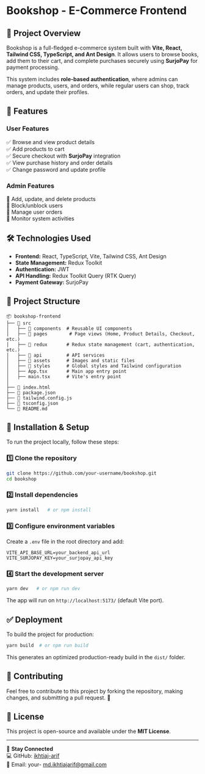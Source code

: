 # Bookshop - E-Commerce Frontend

## 📌 Project Overview
Bookshop is a full-fledged e-commerce system built with **Vite, React, Tailwind CSS, TypeScript, and Ant Design**. It allows users to browse books, add them to their cart, and complete purchases securely using **SurjoPay** for payment processing.

This system includes **role-based authentication**, where admins can manage products, users, and orders, while regular users can shop, track orders, and update their profiles.

## 🚀 Features
### **User Features**
✅ Browse and view product details  
✅ Add products to cart  
✅ Secure checkout with **SurjoPay** integration  
✅ View purchase history and order details  
✅ Change password and update profile  

### **Admin Features**
🔹 Add, update, and delete products  
🔹 Block/unblock users  
🔹 Manage user orders  
🔹 Monitor system activities  

## 🛠️ Technologies Used
- **Frontend:** React, TypeScript, Vite, Tailwind CSS, Ant Design
- **State Management:** Redux Toolkit
- **Authentication:** JWT
- **API Handling:** Redux Toolkit Query (RTK Query)
- **Payment Gateway:** SurjoPay

## 📂 Project Structure
```
📦 bookshop-frontend
├── 📂 src
│   ├── 📂 components  # Reusable UI components
│   ├── 📂 pages        # Page views (Home, Product Details, Checkout, etc.)
│   ├── 📂 redux       # Redux state management (cart, authentication, etc.)
│   ├── 📂 api         # API services
│   ├── 📂 assets      # Images and static files
│   ├── 📂 styles      # Global styles and Tailwind configuration
│   ├── App.tsx       # Main app entry point
│   ├── main.tsx      # Vite's entry point
│
├── 📄 index.html
├── 📄 package.json
├── 📄 tailwind.config.js
├── 📄 tsconfig.json
└── 📄 README.md
```

## 🎯 Installation & Setup
To run the project locally, follow these steps:

### 1️⃣ Clone the repository
```sh
git clone https://github.com/your-username/bookshop.git
cd bookshop
```

### 2️⃣ Install dependencies
```sh
yarn install   # or npm install
```

### 3️⃣ Configure environment variables
Create a `.env` file in the root directory and add:
```
VITE_API_BASE_URL=your_backend_api_url
VITE_SURJOPAY_KEY=your_surjopay_api_key
```

### 4️⃣ Start the development server
```sh
yarn dev   # or npm run dev
```

The app will run on `http://localhost:5173/` (default Vite port).

## ✅ Deployment
To build the project for production:
```sh
yarn build  # or npm run build
```
This generates an optimized production-ready build in the `dist/` folder.

## 📌 Contributing
Feel free to contribute to this project by forking the repository, making changes, and submitting a pull request. 🚀

## 📝 License
This project is open-source and available under the **MIT License**.

---
🔗 **Stay Connected**  
💻 GitHub: [ikhtiaj-arif](https://github.com/ikhtiaj-arif)  
📧 Email: your- md.ikhtiajarif@gmail.com  

